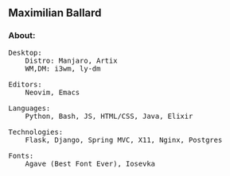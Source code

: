 ## Maximilian Ballard

### About:

<pre>
Desktop: 
    Distro: Manjaro, Artix 
    WM,DM: i3wm, ly-dm

Editors:
    Neovim, Emacs

Languages:
    Python, Bash, JS, HTML/CSS, Java, Elixir

Technologies:
    Flask, Django, Spring MVC, X11, Nginx, Postgres
    
Fonts:
    Agave (Best Font Ever), Iosevka
</pre>
